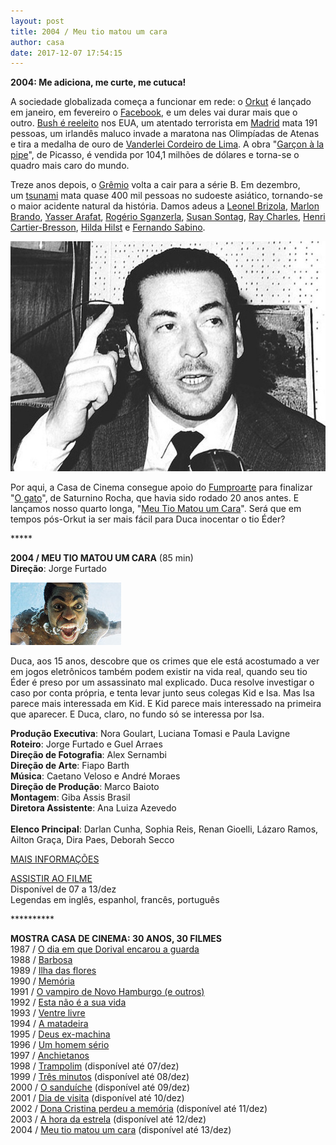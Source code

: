 ```yaml
---
layout: post
title: 2004 / Meu tio matou um cara
author: casa
date: 2017-12-07 17:54:15
---
```

**2004: Me adiciona, me curte, me cutuca!**

A sociedade globalizada começa a funcionar em rede: o [Orkut](https://tecnoblog.net/218749/orkut-li-clone-voltou/) é lançado em janeiro, em fevereiro o [Facebook](https://www.cartacapital.com.br/blogs/intervozes/facebook-negocia-dados-de-milhoes-de-jovens-emocionalmente-vulneraveis), e um deles vai durar mais que o outro. [Bush é reeleito](https://pt.wikipedia.org/wiki/Elei%C3%A7%C3%A3o_presidencial_nos_Estados_Unidos_em_2004) nos EUA, um atentado terrorista em [Madrid](https://en.wikipedia.org/wiki/2004_Madrid_train_bombings) mata 191 pessoas, um irlandês maluco invade a maratona nas Olimpíadas de Atenas e tira a medalha de ouro de [Vanderlei Cordeiro de Lima](https://youtu.be/aV5hi5j0zYQ). A obra "[Garçon à la pipe](https://en.wikipedia.org/wiki/Gar%C3%A7on_%C3%A0_la_pipe)", de Picasso, é vendida por 104,1 milhões de dólares e torna-se o quadro mais caro do mundo.

Treze anos depois, o [Grêmio](https://www.youtube.com/watch?v=T5QPOk_CH-I) volta a cair para a série B. Em dezembro, um [tsunami](https://en.wikipedia.org/wiki/2004_Indian_Ocean_earthquake_and_tsunami) mata quase 400 mil pessoas no sudoeste asiático, tornando-se o maior acidente natural da história. Damos adeus a [Leonel Brizola](https://youtu.be/q8-vawm_apM), [Marlon Brando](https://youtu.be/m7VbfYI1leQ), [Yasser Arafat](https://pt.wikipedia.org/wiki/Yasser_Arafat), [Rogério Sganzerla](http://www.historiadocinemabrasileiro.com.br/rogerio-sganzerla/), [Susan Sontag](https://en.wikipedia.org/wiki/Susan_Sontag), [Ray Charles](https://www.youtube.com/watch?v=qIp9TwSEgFg), [Henri Cartier-Bresson](https://en.wikipedia.org/wiki/Henri_Cartier-Bresson), [Hilda Hilst](https://pt.wikipedia.org/wiki/Hilda_Hilst) e [Fernando Sabino](https://pt.wikipedia.org/wiki/Fernando_Sabino).

![](/uploads/brizola.jpg)

Por aqui, a Casa de Cinema consegue apoio do [Fumproarte](https://prefeitura.poa.br/smc/projetos/fumproarte) para finalizar "[O gato](https://www.casacinepoa.com.br/uploads/gato-imgr.jpg)", de Saturnino Rocha, que havia sido rodado 20 anos antes. E lançamos nosso quarto longa, "[Meu Tio Matou um Cara](https://www.casacinepoa.com.br/uploads/mtm1c-imgr.jpeg)". Será que em tempos pós-Orkut ia ser mais fácil para Duca inocentar o tio Éder?

\*\*\*\**

**2004 / MEU TIO MATOU UM CARA** (85 min)\
**Direção**: Jorge Furtado

![](/uploads/mtm1c-im.jpg)

Duca, aos 15 anos, descobre que os crimes que ele está acostumado a ver em jogos eletrônicos também podem existir na vida real, quando seu tio Éder é preso por um assassinato mal explicado. Duca resolve investigar o caso por conta própria, e tenta levar junto seus colegas Kid e Isa. Mas Isa parece mais interessada em Kid. E Kid parece mais interessado na primeira que aparecer. E Duca, claro, no fundo só se interessa por Isa.

**Produção Executiva**: Nora Goulart, Luciana Tomasi e Paula Lavigne\
**Roteiro**: Jorge Furtado e Guel Arraes\
**Direção de Fotografia**: Alex Sernambi\
**Direção de Arte**: Fiapo Barth\
**Música**: Caetano Veloso e André Moraes\
**Direção de Produção**: Marco Baioto\
**Montagem**: Giba Assis Brasil\
**Diretora Assistente**: Ana Luiza Azevedo\
\
**Elenco Principal**: Darlan Cunha, Sophia Reis, Renan Gioelli, Lázaro Ramos, Ailton Graça, Dira Paes, Deborah Secco

[MAIS INFORMAÇÕES](https://www.casacinepoa.com.br/filmes/meu-tio-matou-um-cara/)

[A﻿SSISTIR AO FILME](https://vimeo.com/244319891)\
Disponível de 07 a 13/dez\
Legendas em inglês, espanhol, francês, português

\*\*\*\*\*\*\*\*\*\*

**MOSTRA CASA DE CINEMA: 30 ANOS, 30 FILMES**\
1987 / [O dia em que Dorival encarou a guarda](https://www.casacinepoa.com.br/blog/2017-11-20-1986-87-o-dia-em-que-dorival-encarou-a-guarda/)\
1988 / [Barbosa](https://www.casacinepoa.com.br/blog/2017-11-21-1988-barbosa/)[](http://www.casacinepoa.com.br/o-blog/casa-30-anos/1988-barbosa)\
1989 / [Ilha das flores](https://www.casacinepoa.com.br/blog/2017-11-22-1989-ilha-das-flores/)\
1990 / [Memória](https://www.casacinepoa.com.br/blog/2017-11-23-1990-mem%C3%B3ria/)\
1991 / [O vampiro de Novo Hamburgo (e outros)](https://www.casacinepoa.com.br/blog/2017-11-24-1991-o-vampiro-de-novo-hamburgo-e-outros/)\
1992 / [Esta não é a sua vida](https://www.casacinepoa.com.br/blog/2017-11-25-1992-esta-n%C3%A3o-%C3%A9-a-sua-vida/)\
1993 / [Ventre livre](https://www.casacinepoa.com.br/blog/2017-11-26-1993-ventre-livre/)\
1994 / [A matadeira](https://www.casacinepoa.com.br/blog/2017-11-27-1994-a-matadeira/)\
1995 / [Deus ex-machina](https://www.casacinepoa.com.br/blog/2017-11-28-1995-deus-ex-machina/)\
1996 / [Um homem sério](https://www.casacinepoa.com.br/blog/2017-11-29-1996-um-homem-s%C3%A9rio/)\
1997 / [Anchietanos](https://www.casacinepoa.com.br/blog/2017-11-30-1997-anchietanos/)\
1998 / [Trampolim](https://vimeo.com/240164806) (disponível até 07/dez)\
1999 / [Três minutos](https://vimeo.com/240196565) (disponível até 08/dez)\
2000 / [O sanduíche](https://vimeo.com/240198939) (disponível até 09/dez)\
2001 / [Dia de visita](https://vimeo.com/243380072) (disponível até 10/dez)\
2002 / [Dona Cristina perdeu a memória](https://vimeo.com/240478265) (disponível até 11/dez)\
2003 / [A hora da estrela](https://vimeo.com/240483001) (disponível até 12/dez)\
2004 / [Meu tio matou um cara](https://vimeo.com/244319891) (disponível até 13/dez)
